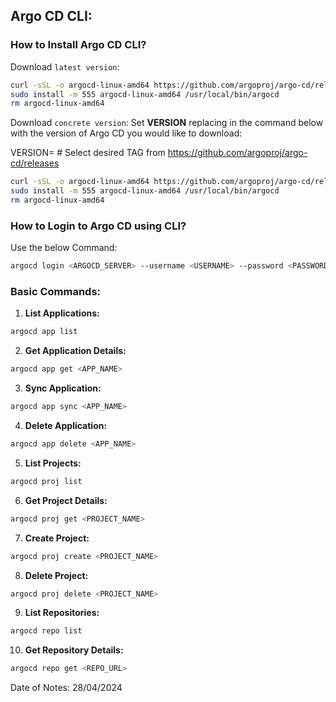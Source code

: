 ## Argo CD CLI:

### How to Install Argo CD CLI?

Download `latest version`:

```bash
curl -sSL -o argocd-linux-amd64 https://github.com/argoproj/argo-cd/releases/latest/download/argocd-linux-amd64
sudo install -m 555 argocd-linux-amd64 /usr/local/bin/argocd
rm argocd-linux-amd64
```

Download `concrete version`:
Set **VERSION** replacing <TAG> in the command below with the version of Argo CD you would like to download:<br>

VERSION=<TAG> # Select desired TAG from https://github.com/argoproj/argo-cd/releases

```bash
curl -sSL -o argocd-linux-amd64 https://github.com/argoproj/argo-cd/releases/download/$VERSION/argocd-linux-amd64
sudo install -m 555 argocd-linux-amd64 /usr/local/bin/argocd
rm argocd-linux-amd64
```

### How to Login to Argo CD using CLI?

Use the below Command:

```bash
argocd login <ARGOCD_SERVER> --username <USERNAME> --password <PASSWORD>
```

### Basic Commands:

1. **List Applications:**

```bash
argocd app list
```

2. **Get Application Details:**

```bash
argocd app get <APP_NAME>
```

3. **Sync Application:**

```bash
argocd app sync <APP_NAME>
```

4. **Delete Application:**

```bash
argocd app delete <APP_NAME>
```

5. **List Projects:**

```bash
argocd proj list
```

6. **Get Project Details:**

```bash
argocd proj get <PROJECT_NAME>
```

7. **Create Project:**

```bash
argocd proj create <PROJECT_NAME>
```

8. **Delete Project:**

```bash
argocd proj delete <PROJECT_NAME>
```

9. **List Repositories:**

```bash
argocd repo list
```

10. **Get Repository Details:**

```bash
argocd repo get <REPO_URL>
```

Date of Notes: 28/04/2024